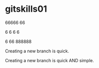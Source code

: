 # gitskills01

66666
66

6
6
6
6

6
66
888888

Creating a new branch is quick.

Creating a new branch is quick AND simple.